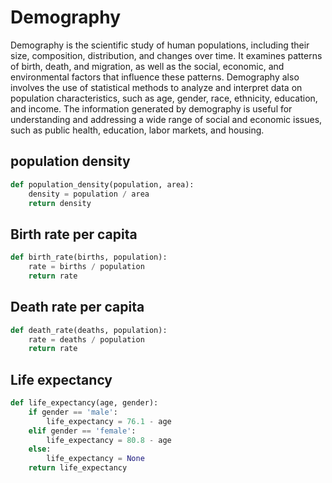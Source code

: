 # Demography

Demography is the scientific study of human populations, including their size, composition, distribution, and changes over time. It examines patterns of birth, death, and migration, as well as the social, economic, and environmental factors that influence these patterns. Demography also involves the use of statistical methods to analyze and interpret data on population characteristics, such as age, gender, race, ethnicity, education, and income. The information generated by demography is useful for understanding and addressing a wide range of social and economic issues, such as public health, education, labor markets, and housing.

## population density

```py
def population_density(population, area):
    density = population / area
    return density
```
## Birth rate per capita

```py
def birth_rate(births, population):
    rate = births / population
    return rate
```
## Death rate per capita

```py
def death_rate(deaths, population):
    rate = deaths / population
    return rate
```

## Life expectancy

```py
def life_expectancy(age, gender):
    if gender == 'male':
        life_expectancy = 76.1 - age
    elif gender == 'female':
        life_expectancy = 80.8 - age
    else:
        life_expectancy = None
    return life_expectancy
```




